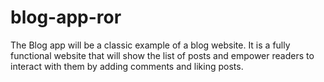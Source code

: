 # blog-app-ror
The Blog app will be a classic example of a blog website. It is a fully functional website that will show the list of posts and empower readers to interact with them by adding comments and liking posts.
